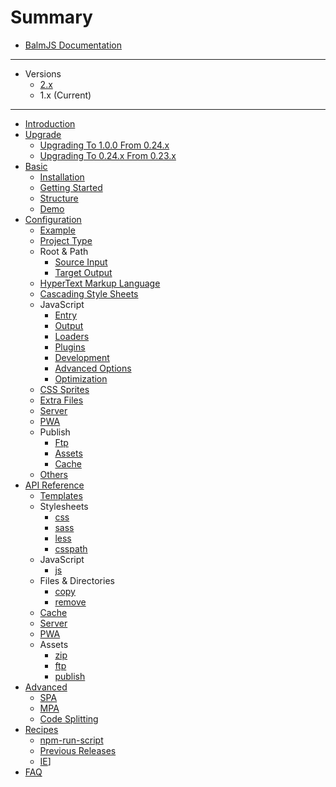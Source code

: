 # Summary

- [BalmJS Documentation](https://balmjs.com/docs/v1/en/)

---

- Versions
  - [2.x](https://balmjs.com/docs/v2/en/)
  - 1.x (Current)

---

- [Introduction](README.md)
- [Upgrade](upgrade/toc.md)
  - [Upgrading To 1.0.0 From 0.24.x](upgrade/upgrade-1.0.md)
  - [Upgrading To 0.24.x From 0.23.x](upgrade/upgrade-0.24.md)
- [Basic](basic/toc.md)
  - [Installation](basic/installation.md)
  - [Getting Started](basic/getting-started.md)
  - [Structure](basic/structure.md)
  - [Demo](basic/demo.md)
- [Configuration](configuration/toc.md)
  - [Example](configuration/example.md)
  - [Project Type](configuration/project.md)
  - Root & Path
    - [Source Input](configuration/path.md#input)
    - [Target Output](configuration/path.md#output)
  - [HyperText Markup Language](configuration/html.md)
  - [Cascading Style Sheets](configuration/styles.md)
  - JavaScript
    - [Entry](configuration/scripts.md#entry)
    - [Output](configuration/scripts.md#output)
    - [Loaders](configuration/scripts.md#loaders)
    - [Plugins](configuration/scripts.md#plugins)
    - [Development](configuration/scripts.md#development)
    - [Advanced Options](configuration/scripts.md#advanced-options)
    - [Optimization](configuration/scripts.md#optimization)
  - [CSS Sprites](configuration/sprites.md)
  - [Extra Files](configuration/extras.md)
  - [Server](configuration/server.md)
  - [PWA](configuration/pwa.md)
  - Publish
    - [Ftp](configuration/publish.md#ftp)
    - [Assets](configuration/publish.md#assets)
    - [Cache](configuration/publish.md#cache)
  - [Others](configuration/others.md)
- [API Reference](api/toc.md)
  - [Templates](api/templates.md)
  - Stylesheets
    - [css](api/stylesheets.md#mixcssinput-output)
    - [sass](api/stylesheets.md#mixsassinput-output)
    - [less](api/stylesheets.md#mixlessinput-output)
    - [csspath](api/stylesheets.md#mixcsspath)
  - JavaScript
    - [js](api/javascript.md#mixjsinput-output)
  - Files & Directories
    - [copy](api/files.md#mixcopyfrom-to-renameoptions)
    - [remove](api/files.md#mixremovesrc)
  - [Cache](api/cache.md)
  - [Server](api/server.md)
  - [PWA](api/pwa.md)
  - Assets
    - [zip](api/assets.md#mixzipinput-output)
    - [ftp](api/assets.md#mixftpinput)
    - [publish](api/assets.md#mixpublishinput-output-renameoptions)
- [Advanced](advanced/toc.md)
  - [SPA](advanced/spa.md)
  - [MPA](advanced/mpa.md)
  - [Code Splitting](advanced/code-splitting.md)
- [Recipes](recipes/toc.md)
  - [npm-run-script](recipes/run-script.md)
  - [Previous Releases](recipes/previous-releases.md)
  - [IE](recipes/ie.md)]
- [FAQ](faq.md)
